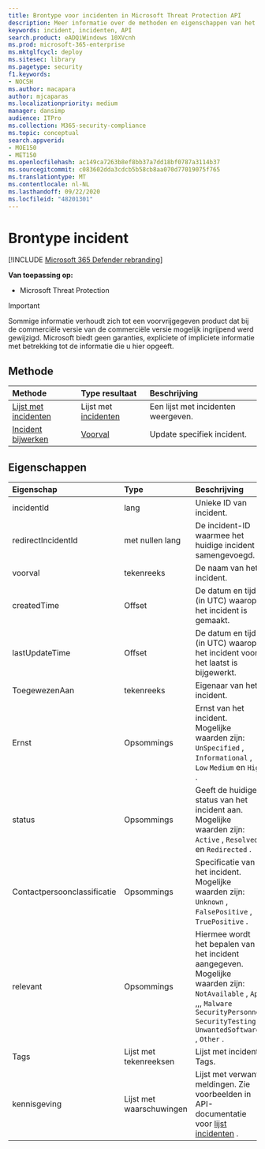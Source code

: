 ```yaml
---
title: Brontype voor incidenten in Microsoft Threat Protection API
description: Meer informatie over de methoden en eigenschappen van het brontype incident in Microsoft Threat Protection
keywords: incident, incidenten, API
search.product: eADQiWindows 10XVcnh
ms.prod: microsoft-365-enterprise
ms.mktglfcycl: deploy
ms.sitesec: library
ms.pagetype: security
f1.keywords:
- NOCSH
ms.author: macapara
author: mjcaparas
ms.localizationpriority: medium
manager: dansimp
audience: ITPro
ms.collection: M365-security-compliance
ms.topic: conceptual
search.appverid:
- MOE150
- MET150
ms.openlocfilehash: ac149ca7263b8ef8bb37a7dd18bf0787a3114b37
ms.sourcegitcommit: c083602dda3cdcb5b58cb8aa070d77019075f765
ms.translationtype: MT
ms.contentlocale: nl-NL
ms.lasthandoff: 09/22/2020
ms.locfileid: "48201301"
---
```

# <a name="incident-resource-type"></a>Brontype incident

[!INCLUDE [Microsoft 365 Defender rebranding](../includes/microsoft-defender.md)]


**Van toepassing op:**
- Microsoft Threat Protection

>[!IMPORTANT] 
>Sommige informatie verhoudt zich tot een voorvrijgegeven product dat bij de commerciële versie van de commerciële versie mogelijk ingrijpend werd gewijzigd. Microsoft biedt geen garanties, expliciete of impliciete informatie met betrekking tot de informatie die u hier opgeeft.

## <a name="methods"></a>Methode

Methode |Type resultaat |Beschrijving
:---|:---|:---
[Lijst met incidenten](api-list-incidents.md) | Lijst met [incidenten](api-incident.md) | Een lijst met incidenten weergeven.
[Incident bijwerken](api-update-incidents.md) | [Voorval](api-incident.md) | Update specifiek incident.


## <a name="properties"></a>Eigenschappen

Eigenschap |    Type    |    Beschrijving
:---|:---|:---
incidentId | lang | Unieke ID van incident.
redirectIncidentId | met nullen lang | De incident-ID waarmee het huidige incident is samengevoegd.
voorval | tekenreeks | De naam van het incident.
createdTime | Offset | De datum en tijd (in UTC) waarop het incident is gemaakt.
lastUpdateTime | Offset | De datum en tijd (in UTC) waarop het incident voor het laatst is bijgewerkt.
ToegewezenAan | tekenreeks | Eigenaar van het incident.
Ernst | Opsommings | Ernst van het incident. Mogelijke waarden zijn: ```UnSpecified``` , ```Informational``` , ```Low``` ```Medium``` en ```High``` .
status | Opsommings | Geeft de huidige status van het incident aan. Mogelijke waarden zijn: ```Active``` , ```Resolved``` en ```Redirected``` .
Contactpersoonclassificatie | Opsommings | Specificatie van het incident. Mogelijke waarden zijn: ```Unknown``` , ```FalsePositive``` , ```TruePositive``` .
relevant | Opsommings | Hiermee wordt het bepalen van het incident aangegeven. Mogelijke waarden zijn: ```NotAvailable``` , ```Apt``` ,,, ```Malware``` ```SecurityPersonnel``` ```SecurityTesting``` , ```UnwantedSoftware``` , ```Other``` .
Tags | Lijst met tekenreeksen | Lijst met incident Tags.
kennisgeving | Lijst met waarschuwingen | Lijst met verwante meldingen. Zie voorbeelden in API-documentatie voor [lijst incidenten](api-list-incidents.md) .
